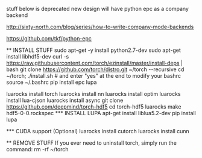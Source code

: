 stuff below is deprecated new design will have python epc as a company backend

http://sixty-north.com/blog/series/how-to-write-company-mode-backends

https://github.com/tkf/python-epc


** INSTALL STUFF
sudo apt-get -y install python2.7-dev
sudo apt-get install libhdf5-dev
curl -s https://raw.githubusercontent.com/torch/ezinstall/master/install-deps | bash
git clone https://github.com/torch/distro.git ~/torch --recursive
cd ~/torch;
./install.sh      # and enter "yes" at the end to modify your bashrc
source ~/.bashrc
pip install epc lupa

luarocks install torch
luarocks install nn
luarocks install optim
luarocks install lua-cjson
luarocks install async
git clone https://github.com/deepmind/torch-hdf5
cd torch-hdf5
luarocks make hdf5-0-0.rockspec
*** INSTALL LUPA
apt-get install liblua5.2-dev
pip install lupa

*** CUDA support (Optional)
luarocks install cutorch
luarocks install cunn

** REMOVE STUFF
If you ever need to uninstall torch, simply run the command:
rm -rf ~/torch



